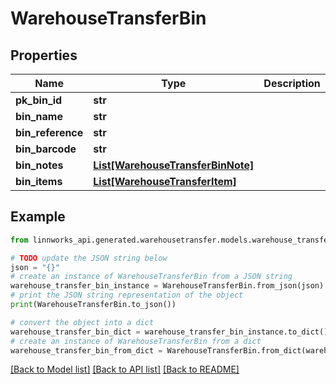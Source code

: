 # WarehouseTransferBin


## Properties

Name | Type | Description | Notes
------------ | ------------- | ------------- | -------------
**pk_bin_id** | **str** |  | [optional] 
**bin_name** | **str** |  | [optional] 
**bin_reference** | **str** |  | [optional] 
**bin_barcode** | **str** |  | [optional] 
**bin_notes** | [**List[WarehouseTransferBinNote]**](WarehouseTransferBinNote.md) |  | [optional] 
**bin_items** | [**List[WarehouseTransferItem]**](WarehouseTransferItem.md) |  | [optional] 

## Example

```python
from linnworks_api.generated.warehousetransfer.models.warehouse_transfer_bin import WarehouseTransferBin

# TODO update the JSON string below
json = "{}"
# create an instance of WarehouseTransferBin from a JSON string
warehouse_transfer_bin_instance = WarehouseTransferBin.from_json(json)
# print the JSON string representation of the object
print(WarehouseTransferBin.to_json())

# convert the object into a dict
warehouse_transfer_bin_dict = warehouse_transfer_bin_instance.to_dict()
# create an instance of WarehouseTransferBin from a dict
warehouse_transfer_bin_from_dict = WarehouseTransferBin.from_dict(warehouse_transfer_bin_dict)
```
[[Back to Model list]](../README.md#documentation-for-models) [[Back to API list]](../README.md#documentation-for-api-endpoints) [[Back to README]](../README.md)


